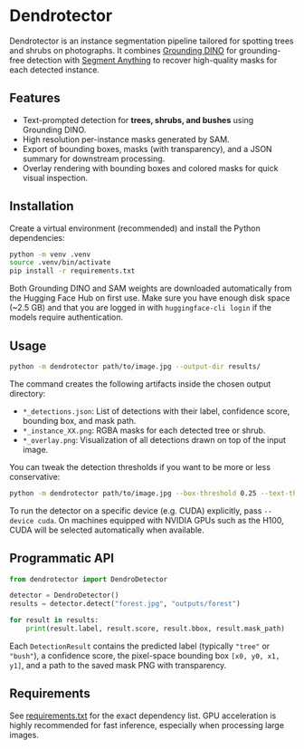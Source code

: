# Dendrotector

Dendrotector is an instance segmentation pipeline tailored for spotting trees and shrubs on photographs. It combines [Grounding DINO](https://github.com/IDEA-Research/GroundingDINO) for grounding-free detection with [Segment Anything](https://segment-anything.com/) to recover high-quality masks for each detected instance.

## Features

- Text-prompted detection for **trees, shrubs, and bushes** using Grounding DINO.
- High resolution per-instance masks generated by SAM.
- Export of bounding boxes, masks (with transparency), and a JSON summary for downstream processing.
- Overlay rendering with bounding boxes and colored masks for quick visual inspection.

## Installation

Create a virtual environment (recommended) and install the Python dependencies:

```bash
python -m venv .venv
source .venv/bin/activate
pip install -r requirements.txt
```

Both Grounding DINO and SAM weights are downloaded automatically from the Hugging Face Hub on first use. Make sure you have enough disk space (~2.5 GB) and that you are logged in with `huggingface-cli login` if the models require authentication.

## Usage

```bash
python -m dendrotector path/to/image.jpg --output-dir results/
```

The command creates the following artifacts inside the chosen output directory:

- `*_detections.json`: List of detections with their label, confidence score, bounding box, and mask path.
- `*_instance_XX.png`: RGBA masks for each detected tree or shrub.
- `*_overlay.png`: Visualization of all detections drawn on top of the input image.

You can tweak the detection thresholds if you want to be more or less conservative:

```bash
python -m dendrotector path/to/image.jpg --box-threshold 0.25 --text-threshold 0.2
```

To run the detector on a specific device (e.g. CUDA) explicitly, pass `--device cuda`. On machines equipped with NVIDIA GPUs such as the H100, CUDA will be selected automatically when available.

## Programmatic API

```python
from dendrotector import DendroDetector

detector = DendroDetector()
results = detector.detect("forest.jpg", "outputs/forest")

for result in results:
    print(result.label, result.score, result.bbox, result.mask_path)
```

Each `DetectionResult` contains the predicted label (typically `"tree"` or `"bush"`), a confidence score, the pixel-space bounding box `[x0, y0, x1, y1]`, and a path to the saved mask PNG with transparency.

## Requirements

See [requirements.txt](requirements.txt) for the exact dependency list. GPU acceleration is highly recommended for fast inference, especially when processing large images.
